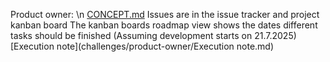 Product owner: \n
  [CONCEPT.md](challenges/product-owner/CONCEPT.md)
  Issues are in the issue tracker and project kanban board
  The kanban boards roadmap view shows the dates different tasks should be finished (Assuming development starts on 21.7.2025)
  [Execution note](challenges/product-owner/Execution note.md)

